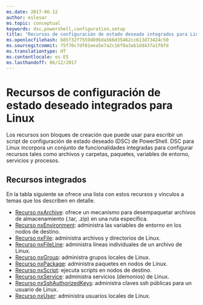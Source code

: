 ```yaml
---
ms.date: 2017-06-12
author: eslesar
ms.topic: conceptual
keywords: dsc,powershell,configuration,setup
title: "Recursos de configuración de estado deseado integrados para Linux"
ms.openlocfilehash: b85f32f7559d89bda566d35462cc613d73424c50
ms.sourcegitcommit: 75f70c7df01eea5e7a2c16f9a3ab1dd437a1f8fd
ms.translationtype: HT
ms.contentlocale: es-ES
ms.lasthandoff: 06/12/2017
---
```

# <a name="built-in-desired-state-configuration-resources-for-linux"></a>Recursos de configuración de estado deseado integrados para Linux

Los recursos son bloques de creación que puede usar para escribir un script de configuración de estado deseado (DSC) de PowerShell. DSC para Linux incorpora un conjunto de funcionalidades integradas para configurar recursos tales como archivos y carpetas, paquetes, variables de entorno, servicios y procesos.

## <a name="built-in-resources"></a>Recursos integrados 

En la tabla siguiente se ofrece una lista con estos recursos y vínculos a temas que los describen en detalle.

* [Recurso nxArchive](lnxArchiveResource.md): ofrece un mecanismo para desempaquetar archivos de almacenamiento (.tar, .zip) en una ruta específica.
* [Recurso nxEnvironment](lnxEnvironmentResource.md): administra las variables de entorno en los nodos de destino. 
* [Recurso nxFile](lnxFileResource.md): administra archivos y directorios de Linux. 
* [Recurso nxFileLine](lnxFileLineResource.md): administra líneas individuales de un archivo de Linux. 
* [Recurso nxGroup](lnxGroupResource.md): administra grupos locales de Linux. 
* [Recurso nxPackage](lnxPackageResource.md): administra paquetes en nodos de Linux.
* [Recurso nxScript](lnxScriptResource.md): ejecuta scripts en nodos de destino.
* [Recurso nxService](lnxServiceResource.md): administra servicios (demonios) de Linux.
* [Recurso nxSshAuthorizedKeys](lnxSshAuthorizedKeysResource.md): administra claves ssh públicas para un usuario de Linux. 
* [Recurso nxUser](lnxUserResource.md): administra usuarios locales de Linux. 
  

